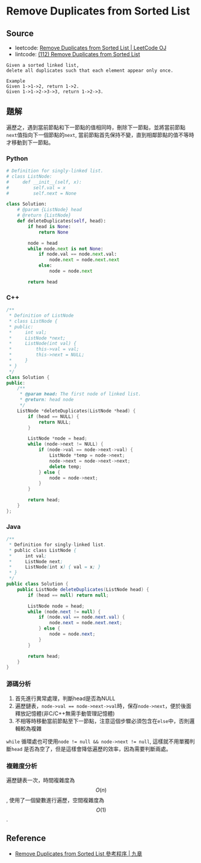 # Remove Duplicates from Sorted List

## Source

- leetcode: [Remove Duplicates from Sorted List | LeetCode OJ](https://leetcode.com/problems/remove-duplicates-from-sorted-list/)
- lintcode: [(112) Remove Duplicates from Sorted List](http://www.lintcode.com/en/problem/remove-duplicates-from-sorted-list/)

```
Given a sorted linked list,
delete all duplicates such that each element appear only once.

Example
Given 1->1->2, return 1->2.
Given 1->1->2->3->3, return 1->2->3.
```

## 題解

遍歷之，遇到當前節點和下一節點的值相同時，刪除下一節點，並將當前節點`next`值指向下一個節點的`next`, 當前節點首先保持不變，直到相鄰節點的值不等時才移動到下一節點。

### Python

```python
# Definition for singly-linked list.
# class ListNode:
#     def __init__(self, x):
#         self.val = x
#         self.next = None

class Solution:
    # @param {ListNode} head
    # @return {ListNode}
    def deleteDuplicates(self, head):
        if head is None:
            return None

        node = head
        while node.next is not None:
            if node.val == node.next.val:
                node.next = node.next.next
            else:
                node = node.next

        return head

```

### C++

```c++
/**
 * Definition of ListNode
 * class ListNode {
 * public:
 *     int val;
 *     ListNode *next;
 *     ListNode(int val) {
 *         this->val = val;
 *         this->next = NULL;
 *     }
 * }
 */
class Solution {
public:
    /**
     * @param head: The first node of linked list.
     * @return: head node
     */
    ListNode *deleteDuplicates(ListNode *head) {
        if (head == NULL) {
            return NULL;
        }

        ListNode *node = head;
        while (node->next != NULL) {
            if (node->val == node->next->val) {
                ListNode *temp = node->next;
                node->next = node->next->next;
                delete temp;
            } else {
                node = node->next;
            }
        }

        return head;
    }
};
```

### Java

```java
/**
 * Definition for singly-linked list.
 * public class ListNode {
 *     int val;
 *     ListNode next;
 *     ListNode(int x) { val = x; }
 * }
 */
public class Solution {
    public ListNode deleteDuplicates(ListNode head) {
        if (head == null) return null;

        ListNode node = head;
        while (node.next != null) {
            if (node.val == node.next.val) {
                node.next = node.next.next;
            } else {
                node = node.next;
            }
        }

        return head;
    }
}
```

### 源碼分析

1. 首先進行異常處理，判斷head是否為NULL
2. 遍歷鏈表，`node->val == node->next->val`時，保存`node->next`，便於後面釋放記憶體(非C/C++無需手動管理記憶體)
3. 不相等時移動當前節點至下一節點，注意這個步驟必須包含在`else`中，否則邏輯較為複雜

`while` 循環處也可使用`node != null && node->next != null`, 這樣就不用單獨判斷`head` 是否為空了，但是這樣會降低遍歷的效率，因為需要判斷兩處。

### 複雜度分析

遍歷鏈表一次，時間複雜度為 $$O(n)$$, 使用了一個變數進行遍歷，空間複雜度為 $$O(1)$$.

## Reference

- [Remove Duplicates from Sorted List 參考程序 | 九章](http://www.jiuzhang.com/solutions/remove-duplicates-from-sorted-list/)
